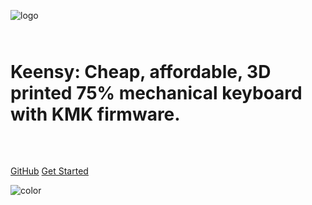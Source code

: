 <p>
  <img data-tilt src="/keensy.png" data-origin="/keensy.png" alt="logo">
</p>
<br><br><br>
<h1 style="max-width:728px; margin:auto;">
  <b>Keensy</b>: Cheap, affordable, 3D printed 75% mechanical keyboard with KMK firmware.
</h1>
<br><br><br>

[GitHub](https://github.com/javiverdu/Keensy)
[Get Started](#getting-started)

<!-- background color -->

![color](var(--background-color))